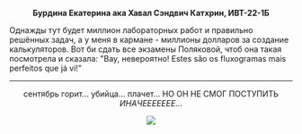 <p align="center"> <b>Бурдина Екатерина ака Хавал Сэндвич Катхрин, ИВТ-22-1Б</b></p>
Однажды тут будет миллион лабораторных работ и правильно решённых задач, а у меня в кармане - миллионы долларов за создание калькуляторов. Вот би сдать все экзамены Поляковой, чтоб она такая посмотрела и сказала: "Вау, невероятно! Estes são os fluxogramas mais perfeitos que já vi!"
<hr>
<p align="center">сентябрь горит... убийца... плачет... НО ОН НЕ СМОГ ПОСТУПИТЬ <i>ИНАЧЕЕЕЕЕЕЕ...</i><a href="https://imgbb.com/"></p>

<p align="center"><img src="https://i.ibb.co/JKkjYct/dk-I0-N6-Zq-Pbdpj-Qm-Xcgy-STLp-S5w-Uo7b6-ZRaq-Ep-Mg-RO-w-Qwtn-Q9av-V6-C58-Wn-MDFZCGGz-Qq89-GW3-LIf7o.jpg"></p>
